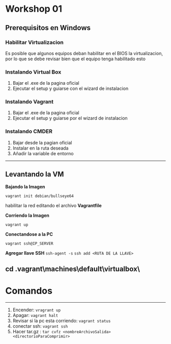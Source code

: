 # Workshop 01

## Prerequisitos en Windows

### Habilitar Virtualizacion

Es posible que algunos equipos deban habilitar en el BIOS la virtualizacion, por lo que se debe revisar bien que el equipo tenga habilitado esto

### Instalando Virtual Box

1. Bajar el .exe de la pagina oficial
2. Ejecutar el setup y guiarse con el wizard de instalacion

### Instalando Vagrant

1. Bajar el .exe de la pagina oficial
2. Ejecutar el setup y guiarse por el wizard de instalacion

### Instalando CMDER

1. Bajar desde la pagian oficial
2. Instalar en la ruta deseada
3. Añadir la variable de entorno

---

## Levantando la VM

**Bajando la Imagen**

`vagrant init debian/bullseye64`

habilitar la red editando el archivo **Vagrantfile**

**Corriendo la Imagen**

`vagrant up`

**Conectandose a la PC**

`vagrant ssh@IP_SERVER`

**Agregar llave SSH**
`ssh-agent -s`
`ssh add <RUTA DE LA LLAVE>`

## cd .vagrant\machines\default\virtualbox\

# Comandos

---

1. Encender: `vragrant up`
2. Apagar: `vagrant halt`
3. Revisar si la pc esta corriendo: `vagrant status`
4. conectar ssh: `vagrant ssh`
5. Hacer tar.gz : `tar cvfz <nombreArchivoSalida> <directorioParaComprimir>`
